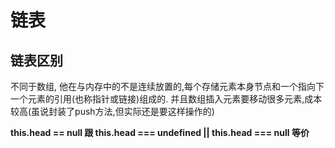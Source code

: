 # 链表

## 链表区别

不同于数组, 他在与内存中的不是连续放置的,每个存储元素本身节点和一个指向下一个元素的引用(也称指针或链接)组成的. 并且数组插入元素要移动很多元素,成本较高(虽说封装了push方法,但实际还是要这样操作的)

**this.head == null 跟 this.head === undefined || this.head === null 等价**

